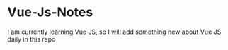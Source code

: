 # Vue-Js-Notes

I am currently learning Vue JS, so I will add something new about Vue JS daily in this repo
